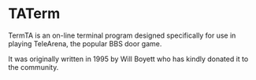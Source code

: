 # TATerm
TermTA is an on-line terminal program designed specifically for use in playing TeleArena, the popular BBS door game.

It was originally written in 1995 by Will Boyett who has kindly donated it to the community.
